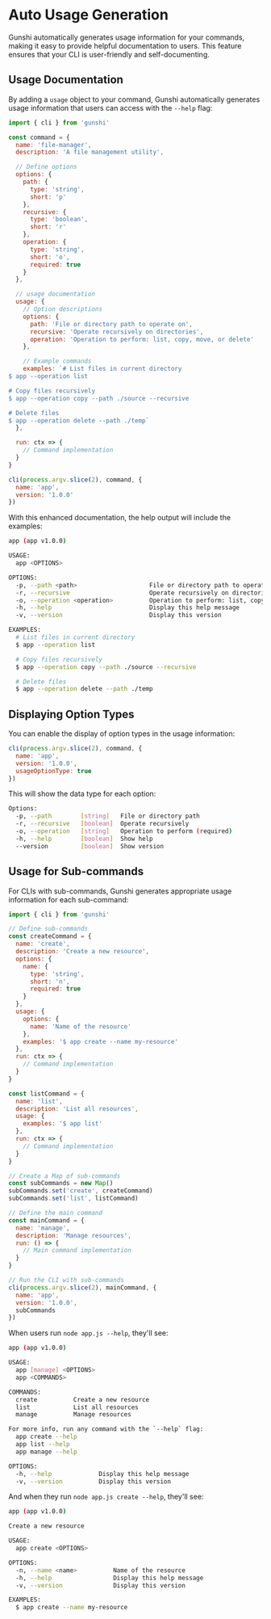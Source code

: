 # Auto Usage Generation

Gunshi automatically generates usage information for your commands, making it easy to provide helpful documentation to users. This feature ensures that your CLI is user-friendly and self-documenting.

## Usage Documentation

By adding a `usage` object to your command, Gunshi automatically generates usage information that users can access with the `--help` flag:

```js
import { cli } from 'gunshi'

const command = {
  name: 'file-manager',
  description: 'A file management utility',

  // Define options
  options: {
    path: {
      type: 'string',
      short: 'p'
    },
    recursive: {
      type: 'boolean',
      short: 'r'
    },
    operation: {
      type: 'string',
      short: 'o',
      required: true
    }
  },

  // usage documentation
  usage: {
    // Option descriptions
    options: {
      path: 'File or directory path to operate on',
      recursive: 'Operate recursively on directories',
      operation: 'Operation to perform: list, copy, move, or delete'
    },

    // Example commands
    examples: `# List files in current directory
$ app --operation list

# Copy files recursively
$ app --operation copy --path ./source --recursive

# Delete files
$ app --operation delete --path ./temp`
  },

  run: ctx => {
    // Command implementation
  }
}

cli(process.argv.slice(2), command, {
  name: 'app',
  version: '1.0.0'
})
```

With this enhanced documentation, the help output will include the examples:

```sh
app (app v1.0.0)

USAGE:
  app <OPTIONS>

OPTIONS:
  -p, --path <path>                    File or directory path to operate on
  -r, --recursive                      Operate recursively on directories
  -o, --operation <operation>          Operation to perform: list, copy, move, or delete
  -h, --help                           Display this help message
  -v, --version                        Display this version

EXAMPLES:
  # List files in current directory
  $ app --operation list

  # Copy files recursively
  $ app --operation copy --path ./source --recursive

  # Delete files
  $ app --operation delete --path ./temp
```

## Displaying Option Types

You can enable the display of option types in the usage information:

```js
cli(process.argv.slice(2), command, {
  name: 'app',
  version: '1.0.0',
  usageOptionType: true
})
```

This will show the data type for each option:

```sh
Options:
  -p, --path        [string]   File or directory path
  -r, --recursive   [boolean]  Operate recursively
  -o, --operation   [string]   Operation to perform (required)
  -h, --help        [boolean]  Show help
  --version         [boolean]  Show version
```

## Usage for Sub-commands

For CLIs with sub-commands, Gunshi generates appropriate usage information for each sub-command:

```js
import { cli } from 'gunshi'

// Define sub-commands
const createCommand = {
  name: 'create',
  description: 'Create a new resource',
  options: {
    name: {
      type: 'string',
      short: 'n',
      required: true
    }
  },
  usage: {
    options: {
      name: 'Name of the resource'
    },
    examples: '$ app create --name my-resource'
  },
  run: ctx => {
    // Command implementation
  }
}

const listCommand = {
  name: 'list',
  description: 'List all resources',
  usage: {
    examples: '$ app list'
  },
  run: ctx => {
    // Command implementation
  }
}

// Create a Map of sub-commands
const subCommands = new Map()
subCommands.set('create', createCommand)
subCommands.set('list', listCommand)

// Define the main command
const mainCommand = {
  name: 'manage',
  description: 'Manage resources',
  run: () => {
    // Main command implementation
  }
}

// Run the CLI with sub-commands
cli(process.argv.slice(2), mainCommand, {
  name: 'app',
  version: '1.0.0',
  subCommands
})
```

When users run `node app.js --help`, they'll see:

```sh
app (app v1.0.0)

USAGE:
  app [manage] <OPTIONS>
  app <COMMANDS>

COMMANDS:
  create          Create a new resource
  list            List all resources
  manage          Manage resources

For more info, run any command with the `--help` flag:
  app create --help
  app list --help
  app manage --help

OPTIONS:
  -h, --help             Display this help message
  -v, --version          Display this version
```

And when they run `node app.js create --help`, they'll see:

```sh
app (app v1.0.0)

Create a new resource

USAGE:
  app create <OPTIONS>

OPTIONS:
  -n, --name <name>          Name of the resource
  -h, --help                 Display this help message
  -v, --version              Display this version

EXAMPLES:
  $ app create --name my-resource
```
